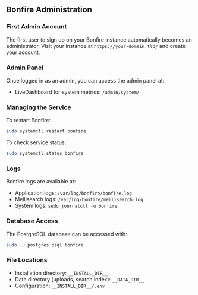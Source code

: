 ## Bonfire Administration

### First Admin Account

The first user to sign up on your Bonfire instance automatically becomes an administrator. Visit your instance at `https://your-domain.tld/` and create your account.

### Admin Panel

Once logged in as an admin, you can access the admin panel at:
- LiveDashboard for system metrics: `/admin/system/`

### Managing the Service

To restart Bonfire:
```bash
sudo systemctl restart bonfire
```

To check service status:
```bash
sudo systemctl status bonfire
```

### Logs

Bonfire logs are available at:
- Application logs: `/var/log/bonfire/bonfire.log`
- Meilisearch logs: `/var/log/bonfire/meilisearch.log`
- System logs: `sudo journalctl -u bonfire`

### Database Access

The PostgreSQL database can be accessed with:
```bash
sudo -u postgres psql bonfire
```

### File Locations

- Installation directory: `__INSTALL_DIR__`
- Data directory (uploads, search index): `__DATA_DIR__`
- Configuration: `__INSTALL_DIR__/.env`
